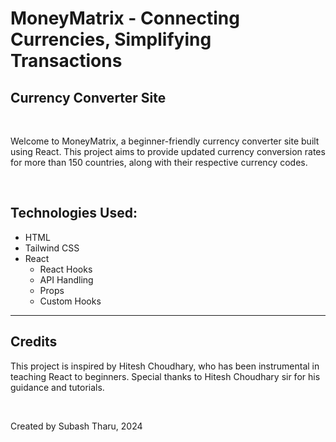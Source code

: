<h1>MoneyMatrix - Connecting Currencies, Simplifying Transactions</h1>
<h2>Currency Converter Site</h2>
<br>
  <p>Welcome to MoneyMatrix, a beginner-friendly currency converter site built using React. This project aims to provide updated currency conversion rates for more than 150 countries, along with their respective currency codes.</p>
<br>
  <h2>Technologies Used:</h2>
  <ul>
    <li>HTML</li>
    <li>Tailwind CSS</li>
    <li>
      React
      <ul>
        <li>React Hooks</li>
        <li>API Handling</li>
        <li>Props</li>
        <li>Custom Hooks</li>
      </ul>
    </li>
  </ul>
 <hr>
  <h2>Credits</h2>
  <p>This project is inspired by Hitesh Choudhary, who has been instrumental in teaching React to beginners. Special thanks to Hitesh Choudhary sir for his guidance and tutorials.</p>
  <p></p>
<br>
  <footer>
    <p>Created by Subash Tharu, 2024</p>
  </footer>
